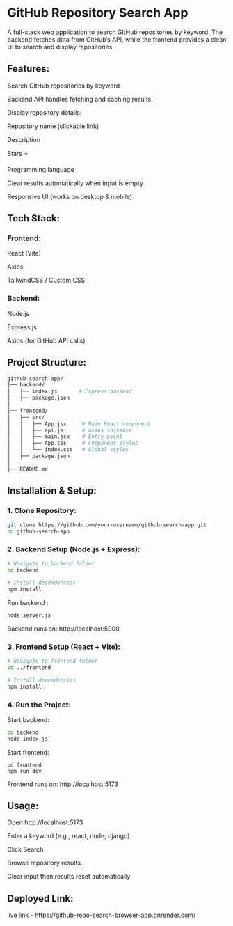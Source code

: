 # GitHub Repository Search App

A full-stack web application to search GitHub repositories by keyword.
The backend fetches data from GitHub’s API, while the frontend provides a clean UI to search and display repositories.

## Features:

Search GitHub repositories by keyword

Backend API handles fetching and caching results

Display repository details:

Repository name (clickable link)

Description

Stars ⭐

Programming language

Clear results automatically when input is empty

Responsive UI (works on desktop & mobile)

## Tech Stack:
### Frontend:

React (Vite)

Axios

TailwindCSS / Custom CSS

### Backend:

Node.js

Express.js

Axios (for GitHub API calls)

## Project Structure:
```bash
github-search-app/
│── backend/
│   ├── index.js       # Express backend
│   ├── package.json
│
│── frontend/
│   ├── src/
│   │   ├── App.jsx     # Main React component
│   │   ├── api.js      # Axios instance
│   │   ├── main.jsx    # Entry point
│   │   ├── App.css     # Component styles
│   │   └── index.css   # Global styles
│   ├── package.json
│
│── README.md
```
## Installation & Setup:

### 1. Clone Repository:
```bash
git clone https://github.com/your-username/github-search-app.git
cd github-search-app

```


### 2. Backend Setup (Node.js + Express):
```bash
# Navigate to backend folder
cd backend

# Install dependencies
npm install
```

Run backend :
```bash
node server.js
```

Backend runs on: http://localhost:5000

### 3. Frontend Setup (React + Vite):
```bash
# Navigate to frontend folder
cd ../frontend

# Install dependencies
npm install
```

### 4. Run the Project:
Start backend:
```bash
cd backend
node index.js
```

Start frontend:
```bsh
cd frontend
npm run dev
```

Frontend runs on: http://localhost:5173

## Usage:

Open http://localhost:5173

Enter a keyword (e.g., react, node, django)

Click Search

Browse repository results

Clear input then results reset automatically


## Deployed Link:
live link - https://github-repo-search-browser-app.onrender.com/


